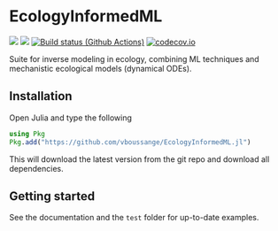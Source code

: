 # EcologyInformedML
[![](https://img.shields.io/badge/docs-stable-blue.svg)](https://vboussange.github.io/EcologyInformedML.jl/stable/)
[![](https://img.shields.io/badge/docs-dev-blue.svg)](https://vboussange.github.io/EcologyInformedML.jl/dev/)
[![Build status (Github Actions)](https://github.com/vboussange/EcologyInformedML.jl/workflows/CI/badge.svg)](https://github.com/vboussange/EcologyInformedML.jl/actions)
[![codecov.io](http://codecov.io/github/vboussange/EcologyInformedML.jl/coverage.svg?branch=main)](http://codecov.io/github/vboussange/EcologyInformedML.jl?branch=main)

Suite for inverse modeling in ecology, combining ML techniques and mechanistic ecological models (dynamical ODEs).

## Installation
Open Julia and type the following
```julia
using Pkg
Pkg.add("https://github.com/vboussange/EcologyInformedML.jl")
```
This will download the latest version from the git repo and download all dependencies.


## Getting started
See the documentation and the `test` folder for up-to-date examples.
